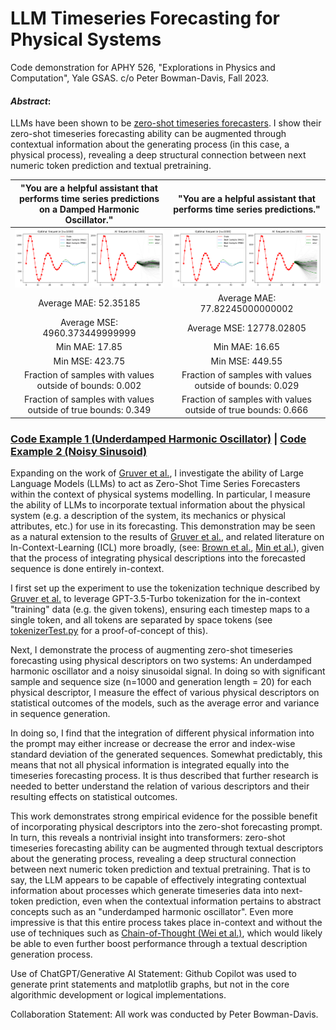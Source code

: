 # LLM Timeseries Forecasting for Physical Systems



Code demonstration for APHY 526, "Explorations in Physics and Computation", Yale GSAS. 
c/o Peter Bowman-Davis, Fall 2023.

#### *Abstract*: 
LLMs have been shown to be [zero-shot timeseries forecasters](https://arxiv.org/pdf/2310.07820.pdf). I show their zero-shot timeseries forecasting ability can be augmented through contextual information about the generating process (in this case, a physical process), revealing a deep structural connection between next numeric token prediction and textual pretraining.  

"You are a helpful assistant that performs time series predictions on a Damped Harmonic Oscillator."            |  "You are a helpful assistant that performs time series predictions."
:-------------------------:|:-------------------------:
![Fig1](https://github.com/P-H-B-D/526_research/blob/main/READMEfigures/Figure_1.png)  |  ![Fig2](https://github.com/P-H-B-D/526_research/blob/main/READMEfigures/Figure_2.png)
Average MAE:  52.35185  |  Average MAE:  77.82245000000002
Average MSE:  4960.373449999999 | Average MSE:  12778.02805
Min MAE:  17.85 | Min MAE:  16.65
Min MSE:  423.75 | Min MSE:  449.55
Fraction of samples with values outside of bounds:  0.002 | Fraction of samples with values outside of bounds:  0.029
Fraction of samples with values outside of true bounds:  0.349 | Fraction of samples with values outside of true bounds:  0.666


### [Code Example 1 (Underdamped Harmonic Oscillator)](https://github.com/P-H-B-D/526_research/blob/main/dampedHarmonic.ipynb) | [Code Example 2 (Noisy Sinusoid)](https://github.com/P-H-B-D/526_research/blob/main/sineWave.ipynb)

Expanding on the work of [Gruver et al.](https://arxiv.org/pdf/2310.07820.pdf), I investigate the ability of Large Language Models (LLMs) to act as Zero-Shot Time Series Forecasters within the context of physical systems modelling. In particular, I measure the ability of LLMs to incorporate textual information about the physical system (e.g. a description of the system, its mechanics or physical attributes, etc.) for use in its forecasting. This demonstration may be seen as a natural extension to the results of [Gruver et al.](https://arxiv.org/pdf/2310.07820.pdf), and related literature on In-Context-Learning (ICL) more broadly, (see: [Brown et al.](https://arxiv.org/pdf/2005.14165.pdf), [Min et al.](https://arxiv.org/pdf/2202.12837.pdf)), given that the process of integrating physical descriptions into the forecasted sequence is done entirely in-context.

I first set up the experiment to use the tokenization technique described by [Gruver et al.](https://arxiv.org/pdf/2310.07820.pdf) to leverage GPT-3.5-Turbo tokenization for the in-context "training" data (e.g. the given tokens), ensuring each timestep maps to a single token, and all tokens are separated by space tokens (see [tokenizerTest.py](https://github.com/P-H-B-D/526_research/blob/main/tokenizerDemo/tokenizerTest.py) for a proof-of-concept of this). 

Next, I demonstrate the process of augmenting zero-shot timeseries forecasting using physical descriptors on two systems: An underdamped harmonic oscillator and a noisy sinusoidal signal. In doing so with significant sample and sequence size (n=1000 and generation length = 20) for each physical descriptor, I measure the effect of various physical descriptors on statistical outcomes of the models, such as the average error and variance in sequence generation.

In doing so, I find that the integration of different physical information into the prompt may either increase or decrease the error and index-wise standard deviation of the generated sequences. Somewhat predictably, this means that not all physical information is integrated equally into the timeseries forecasting process. It is thus described that further research is needed to better understand the relation of various descriptors and their resulting effects on statistical outcomes.

This work demonstrates strong empirical evidence for the possible benefit of incorporating physical descriptors into the zero-shot forecasting prompt. In turn, this reveals a nontrivial insight into transformers: zero-shot timeseries forecasting ability can be augmented through textual descriptors about the generating process, revealing a deep structural connection between next numeric token prediction and textual pretraining. That is to say, the LLM appears to be capable of effectively integrating contextual information about processes which generate timeseries data into next-token prediction, even when the contextual information pertains to abstract concepts such as an "underdamped harmonic oscillator". Even more impressive is that this entire process takes place in-context and without the use of techniques such as [Chain-of-Thought (Wei et al.)](https://arxiv.org/abs/2201.11903), which would likely be able to even further boost performance through a textual description generation process. 

Use of ChatGPT/Generative AI Statement: Github Copilot was used to generate print statements and matplotlib graphs, but not in the core algorithmic development or logical implementations.

Collaboration Statement: All work was conducted by Peter Bowman-Davis.